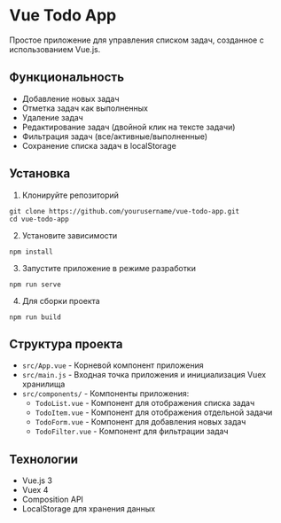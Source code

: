 # Vue Todo App

Простое приложение для управления списком задач, созданное с использованием Vue.js.

## Функциональность

- Добавление новых задач
- Отметка задач как выполненных
- Удаление задач
- Редактирование задач (двойной клик на тексте задачи)
- Фильтрация задач (все/активные/выполненные)
- Сохранение списка задач в localStorage

## Установка

1. Клонируйте репозиторий
```
git clone https://github.com/yourusername/vue-todo-app.git
cd vue-todo-app
```

2. Установите зависимости
```
npm install
```

3. Запустите приложение в режиме разработки
```
npm run serve
```

4. Для сборки проекта
```
npm run build
```

## Структура проекта

- `src/App.vue` - Корневой компонент приложения
- `src/main.js` - Входная точка приложения и инициализация Vuex хранилища
- `src/components/` - Компоненты приложения:
  - `TodoList.vue` - Компонент для отображения списка задач
  - `TodoItem.vue` - Компонент для отображения отдельной задачи
  - `TodoForm.vue` - Компонент для добавления новых задач
  - `TodoFilter.vue` - Компонент для фильтрации задач

## Технологии

- Vue.js 3
- Vuex 4
- Composition API
- LocalStorage для хранения данных 